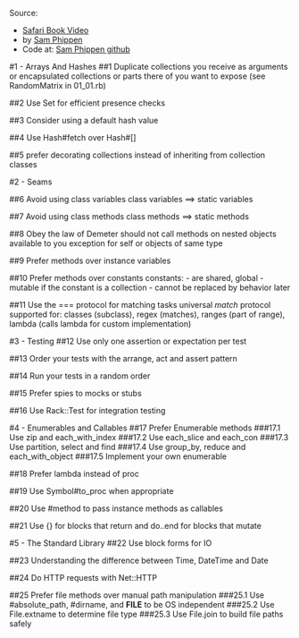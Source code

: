 Source:
- [Safari Book Video](http://my.safaribooksonline.com/video/programming/ruby/9780134175416)
- by [Sam Phippen](https://github.com/samphippen)
- Code at: [Sam Phippen github](https://github.com/samphippen/efrll)

#1 - Arrays And Hashes
##1
Duplicate collections you receive as arguments
or encapsulated collections or parts there of you want to expose
(see RandomMatrix in 01_01.rb)

##2
Use Set for efficient presence checks

##3
Consider using a default hash value

##4
Use Hash#fetch over Hash#[]

##5
prefer decorating collections instead of inheriting from collection classes

#2 - Seams

##6
Avoid using class variables
  class variables ==> static variables

##7
Avoid using class methods
  class methods ==> static methods

##8
Obey the law of Demeter
	should not call methods on nested objects available to you
	 exception for self or objects of same type

##9
Prefer methods over instance variables

##10
Prefer methods over constants
	constants:
		- are shared, global
		- mutable if the constant is a collection
		- cannot be replaced by behavior later

##11
Use the === protocol for matching tasks
	universal *match* protocol
	supported for:
		classes (subclass), regex (matches), ranges (part of range),
		lambda (calls lambda for custom implementation)
	

#3 - Testing
##12
Use only one assertion or expectation per test

##13
Order your tests with the arrange, act and assert pattern

##14
Run your tests in a random order

##15
Prefer spies to mocks or stubs

##16
Use Rack::Test for integration testing

#4 - Enumerables and Callables
##17
Prefer Enumerable methods
###17.1
Use zip and each_with_index
###17.2
Use each_slice and each_con
###17.3
Use partition, select and find
###17.4
Use group_by, reduce and each_with_object
###17.5
Implement your own enumerable

##18
Prefer lambda instead of proc

##19
Use Symbol#to_proc when appropriate

##20
Use #method to pass instance methods as callables

##21
Use {} for blocks that return and do..end for blocks that mutate

#5 - The Standard Library
##22
Use block forms for IO

##23
Understanding the difference between Time, DateTime and Date

##24
Do HTTP requests with Net::HTTP

##25
Prefer file methods over manual path manipulation
###25.1
Use #absolute_path, #dirname, and __FILE__ to be OS independent
###25.2
Use File.extname to determine file type
###25.3
Use File.join to build file paths safely
